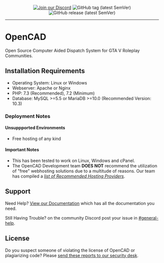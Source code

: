 <p align="center">
<a href="http://discord.io/opencad"><img alt="Join our Discord" src="https://img.shields.io/discord/352884538676084756?style=for-the-badge"></a>
<img alt="GitHub tag (latest SemVer)" src="https://img.shields.io/github/v/tag/opencad-app/opencad-php?style=for-the-badge">
<img alt="GitHub release (latest SemVer)" src="https://img.shields.io/github/v/release/opencad-app/opencad-php?style=for-the-badge">
</p>

-------------------

# OpenCAD
Open Source Computer Aided Dispatch System for GTA V Roleplay Communities.

## Installation Requirements
* Operating System: Linux or Windows
* Webserver: Apache or Nginx
* PHP: 7.3 (Recommended), 7.2 (Minimum)
* Database: MySQL >=5.5 or MariaDB >=10.0  (Recommended Version: 10.3)

### Deployment Notes

#### Unsuppported Environments
* Free hosting of any kind

#### Important Notes
* This has been tested to work on Linux, Windows and cPanel.
* The OpenCAD Development team **DOES NOT** recommend the utilization of "free" webhosting solutions due to a multitude of reasons. Our team has compiled a *[list of Recommended Hosting Providers](https://guides.opencad.io/alldoc/installation-guides/recommended-hosting-providers)*.

## Support

Need Help? [View our Documentation](https://guides.opencad.io) which has all the documentation you need.

Still Having Trouble? on the community Discord post your issue in [#general-help](http://discord.io/opencadproject).

## License

Do you suspect someone of violating the license of OpenCAD or plagiarizing code? Please [send these reports to our security desk](https://security.opencad.io/).
